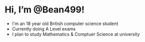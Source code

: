 # Hi, I’m @Bean499!
<!-- <img src="https://github.com/Bean499/startpage/blob/master/art/cat.gif" width=40% height=40% align="right"> -->
<ul>
  <li>I'm an 18 year old British computer science student</li>
  <!-- <li>My interests include computers, maths and baking</li>
  <li>I like Guilty Gear, Fire Emblem, and Terraria</li> -->
  <li>Currently doing A Level exams</li>
  <li>I plan to study Mathematics & Comptuer Science at university</li>
</ul>
<br>
<!-- <img src="https://github.com/Bean499/profile-stats/blob/master/generated/languages.svg"> -->
<!---
Bean499/Bean499 is a ✨ special ✨ repository because its `README.md` (this file) appears on your GitHub profile.
You can click the Preview link to take a look at your changes.
--->

